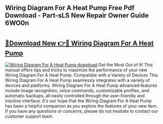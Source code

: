 ## Wiring Diagram For A Heat Pump Free Pdf Download - Part-sLS New Repair Owner Guide 6WO0n

# <h2><a href="http://dfkfexf.blite.top/?on=Wiring+Diagram+For+A+Heat+Pump">🔗Download New 👉🔴 Wiring Diagram For A Heat Pump</a></h2>

[![Wiring Diagram For A Heat Pump download](https://i.imgur.com/lujVjoI.png)](http://dfkfexf.blite.top/?on=Wiring+Diagram+For+A+Heat+Pump)
Get the Most Out of It! This manual offers tips and tricks to maximize the performance of your new Wiring Diagram For A Heat Pump. Compatible with a Variety of Devices This Wiring Diagram For A Heat Pump seamlessly integrates with a variety of devices and platforms. Wiring Diagram For A Heat Pump advanced features include image recognition, voice commands, customizable profiles, and automatic backups, all easily controlled through the user-friendly and intuitive interface. It's our hope that the Wiring Diagram For A Heat Pump has been a helpful companion as you explore the features of your new item. If you have any questions or concerns, please do not hesitate to contact our customer support team.
